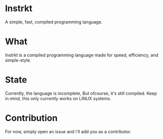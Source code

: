 # Instrkt
A simple, fast, compiled programming language.

# What
Instrkt is a compiled programming language made for speed, efficiency, and simple-style.

# State
Currently, the language is incomplete, But ofcourse, it's still compiled.
Keep in mind, this only currently works on LINUX systems.

# Contribution
For now, simply open an issue and i'll add you as a contributor.
